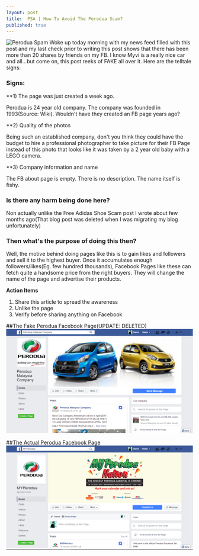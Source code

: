 ```yaml
---
layout: post
title:  PSA | How To Avoid The Perodua Scam?
published: true
---
```


![Perodua Spam](/images/p1.jpg)
Woke up today morning with my news feed filled with this post and my last check prior to writing this post shows that there has been more than 20 shares by friends on my FB. I know Myvi is a really nice car and all...but come on, this post reeks of FAKE all over it. Here are the telltale signs:

### Signs:
**1) The page was just created a week ago. 

Perodua is 24 year old company. The company was founded in 1993(Source: Wiki). Wouldn't have they created an FB page years ago? 

**2) Quality of the photos

Being such an established company, don't you think they could have the budget to hire a professional photographer to take picture for their FB Page instead of this photo that looks like it was taken by a 2 year old baby with a LEGO camera.

**3) Company information and name

The FB about page is empty. There is no description. The name itself is fishy.

### Is there any harm being done here?
Non actually unlike the Free Adidas Shoe Scam post I wrote about few months ago(That blog post was deleted when I was migrating my blog unfortunately)

### Then what's the purpose of doing this then?
Well, the motive behind doing pages like this is to gain likes and followers and sell it to the highest buyer. Once it accumulates enough followers/likes(Eg. few hundred thousands), Facebook Pages like these can fetch quite a handsome price from the right buyers. They will change the name of the page and advertise their products.

**Action Items**

1. Share this article to spread the awareness
2. Unlike the page
3. Verify before sharing anything on Facebook



##The Fake Perodua Facebook Page(UPDATE: DELETED)
![Perodua Spam](/images/p2.PNG)


##[The Actual Perodua Facebook Page](https://www.facebook.com/myperodua)
![Perodua Spam](/images/p3.PNG)
